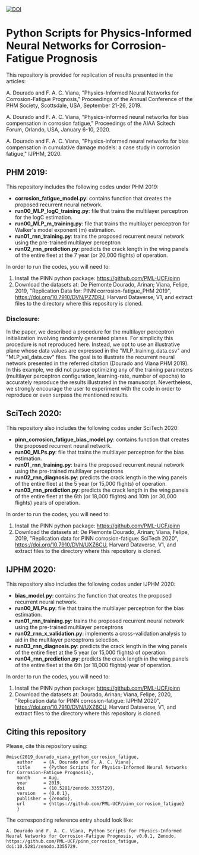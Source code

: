 [![DOI](https://zenodo.org/badge/178286276.svg)](https://zenodo.org/badge/latestdoi/178286276)
# Python Scripts for Physics-Informed Neural Networks for Corrosion-Fatigue Prognosis

This repository is provided for replication of results presented in the articles:

A. Dourado and F. A. C. Viana, "Physics-Informed Neural Networks for Corrosion-Fatigue Prognosis," Proceedings of the Annual Conference of the PHM Society, Scottsdale, USA, September 21-26, 2019.

A. Dourado and F. A. C. Viana, "Physics-informed neural networks for bias compensation in corrosion fatigue," Proceedings of the AIAA Scitech Forum, Orlando, USA, January 6-10, 2020.

A. Dourado and F. A. C. Viana, "Physics-informed neural networks for bias compensation in cumulative damage models: a case study in corrosion fatigue," IJPHM, 2020. 

## PHM 2019:
This repository includes the following codes under PHM 2019:
- **corrosion_fatigue_model.py**: contains function that creates the proposed recurrent neural network.
- **run00_MLP_logC_training.py**: file that trains the multilayer perceptron for the logC estimation.
- **run00_MLP_m_training.py**: file that trains the multilayer perceptron for Walker's model exponent (m) estimation.
- **run01_rnn_training.py**: trains the proposed recurrent neural network using the pre-trained multilayer perceptron
- **run02_rnn_prediction.py**: predicts the crack length in the wing panels of the entire fleet at the 7 year (or 20,000 flights) of operation. 

In order to run the codes, you will need to:
1. Install the PINN python package: https://github.com/PML-UCF/pinn
2. Download the datasets at: De Piemonte Dourado, Arinan; Viana, Felipe, 2019, "Replication Data for: PINN corrosion-fatigue_PHM 2019", https://doi.org/10.7910/DVN/PZ7DRJ, Harvard Dataverse, V1, and extract files to the directory where this repository is cloned.

### Disclosure:
In the paper, we described a procedure for the multilayer perceptron initialization involving randomly generated planes. For simplicity this procedure is not reproduced here. Instead, we opt to use an illustrative plane whose data values are expressed in the "MLP_training_data.csv" and "MLP_val_data.csv" files. The goal is to illustrate the recurrent neural network presented in the referred citation (Dourado and Viana PHM 2019). In this example, we did not pursue optimizing any of the training parameters (multilayer perceptron configuration, learning-rate, number of epochs) to accurately reproduce the results illustrated in the manuscript. Nevertheless, we strongly encourage the user to experiment with the code in order to reproduce or even surpass the mentioned results.

## SciTech 2020:
This repository also includes the following codes under SciTech 2020:
- **pinn_corrosion_fatigue_bias_model.py**: contains function that creates the proposed recurrent neural network.
- **run00_MLPs.py**: file that trains the multilayer perceptron for the bias estimation.
- **run01_rnn_training.py**: trains the proposed recurrent neural network using the pre-trained multilayer perceptrons
- **run02_rnn_diagnosis.py**: predicts the crack length in the wing panels of the entire fleet at the 5 year (or 15,000 flights) of operation. 
- **run03_rnn_prediction.py**: predicts the crack length in the wing panels of the entire fleet at the 6th (or 18,000 flights) and 10th (or 30,000 flights) years of operation. 

In order to run the codes, you will need to:
1. Install the PINN python package: https://github.com/PML-UCF/pinn
2. Download the datasets at: De Piemonte Dourado, Arinan; Viana, Felipe, 2019, "Replication data for PINN corrosion-fatigue: SciTech 2020", https://doi.org/10.7910/DVN/UXZ6CU, Harvard Dataverse, V1, and extract files to the directory where this repository is cloned.

## IJPHM 2020:
This repository also includes the following codes under IJPHM 2020:
- **bias_model.py**: contains the function that creates the proposed recurrent neural network.
- **run00_MLPs.py**: file that trains the multilayer perceptron for the bias estimation.
- **run01_rnn_training.py**: trains the proposed recurrent neural network using the pre-trained multilayer perceptrons
- **run02_rnn_x_validation.py**: implements a cross-validation analysis to aid in the multilayer perceptrons selection. 
- **run03_rnn_diagnosis.py**: predicts the crack length in the wing panels of the entire fleet at the 5 year (or 15,000 flights) of operation. 
- **run04_rnn_prediction.py**: predicts the crack length in the wing panels of the entire fleet at the 6th (or 18,000 flights) year of operation. 

In order to run the codes, you will need to:
1. Install the PINN python package: https://github.com/PML-UCF/pinn
2. Download the datasets at: Dourado, Arinan; Viana, Felipe, 2020, "Replication data for PINN corrosion-fatigue: IJPHM 2020", https://doi.org/10.7910/DVN/UXZ6CU, Harvard Dataverse, V1, and extract files to the directory where this repository is cloned.


## Citing this repository

Please, cite this repository using: 

    @misc{2019_dourado_viana_python_corrosion_fatigue,
        author    = {A. Dourado and F. A. C. Viana},
        title     = {Python Scripts for Physics-Informed Neural Networks for Corrosion-Fatigue Prognosis},
        month     = Aug,
        year      = 2019,
        doi       = {10.5281/zenodo.3355729},
        version   = {0.0.1},
        publisher = {Zenodo},
        url       = {https://github.com/PML-UCF/pinn_corrosion_fatigue}
        }
  The corresponding reference entry should look like:

    A. Dourado and F. A. C. Viana, Python Scripts for Physics-Informed Neural Networks for Corrosion-Fatigue Prognosis, v0.0.1, Zenodo, https://github.com/PML-UCF/pinn_corrosion_fatigue, doi:10.5281/zenodo.3355729.
